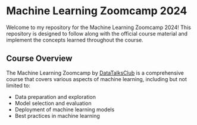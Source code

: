# Machine Learning Zoomcamp 2024

Welcome to my repository for the Machine Learning Zoomcamp 2024! This repository is designed to follow along with the official course material and implement the concepts learned throughout the course.

## Course Overview

The Machine Learning Zoomcamp by [DataTalksClub](https://github.com/DataTalksClub/machine-learning-zoomcamp) is a comprehensive course that covers various aspects of machine learning, including but not limited to:

- Data preparation and exploration
- Model selection and evaluation
- Deployment of machine learning models
- Best practices in machine learning
